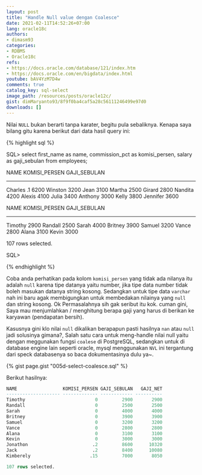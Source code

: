 ```yaml
---
layout: post
title: "Handle Null value dengan Coalesce"
date: 2021-02-11T14:52:26+07:00
lang: oracle18c
authors:
- dimasm93
categories:
- RDBMS
- Oracle18c
refs: 
- https://docs.oracle.com/database/121/index.htm
- https://docs.oracle.com/en/bigdata/index.html
youtube: bAV4YzM7D4w
comments: true
catalog_key: sql-select
image_path: /resources/posts/oracle12c/
gist: dimMaryanto93/8f9f0ba4caf5a28c56111246499e97d0
downloads: []
---
```


Nilai `NULL` bukan berarti tanpa karater, begitu pula sebaliknya. Kenapa saya bilang gitu karena berikut dari data hasil query ini:

{% highlight sql %}

SQL> select
    first_name      as name,
    commission_pct  as komisi_persen,
    salary          as gaji_sebulan
from employees;

NAME                 KOMISI_PERSEN GAJI_SEBULAN
-------------------- ------------- ------------
Charles                         .1         6200
Winston                                    3200
Jean                                       3100
Martha                                     2500
Girard                                     2800
Nandita                                    4200
Alexis                                     4100
Julia                                      3400
Anthony                                    3000
Kelly                                      3800
Jennifer                                   3600

NAME                 KOMISI_PERSEN GAJI_SEBULAN
-------------------- ------------- ------------
Timothy                                    2900
Randall                                    2500
Sarah                                      4000
Britney                                    3900
Samuel                                     3200
Vance                                      2800
Alana                                      3100
Kevin                                      3000

107 rows selected.

SQL>

{% endhighlight %}

Coba anda perhatikan pada kolom `komisi_persen` yang tidak ada nilanya itu adalah `null` karena tipe datanya yaitu number, jika tipe data number tidak boleh masukan datanya string kosong. Sedangkan untuk tipe data `varchar` nah ini baru agak membigungkan untuk membedakan nilainya yang `null` dan string kosong. Ok Permasalahnya sih gak seribut itu kok. cuman gini, Saya mau menjumlahkan / menghitung berapa gaji yang harus di berikan ke karyawan (pendapatan bersih).

Kasusnya gini klo nilai `null` dikalikan berapapun pasti hasilnya `nan` atau `null` jadi solusinya gimana?, Salah satu cara untuk meng-handle nilai null yaitu dengan meggunakan fungsi `coalese` di PostgreSQL, sedangkan untuk di database engine lain seperti oracle, mysql menggunakan `NVL` ini tergantung dari speck databasenya so baca dokumentasinya dulu ya~.

{% gist page.gist "005d-select-coalesce.sql" %}

Berikut hasilnya:

```sql
NAME                 KOMISI_PERSEN GAJI_SEBULAN   GAJI_NET
-------------------- ------------- ------------ ----------
Timothy                          0         2900       2900
Randall                          0         2500       2500
Sarah                            0         4000       4000
Britney                          0         3900       3900
Samuel                           0         3200       3200
Vance                            0         2800       2800
Alana                            0         3100       3100
Kevin                            0         3000       3000
Jonathon                        .2         8600      10320
Jack                            .2         8400      10080
Kimberely                      .15         7000       8050

107 rows selected.
```